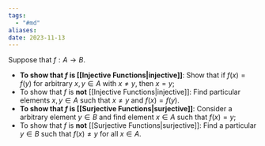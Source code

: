 ```yaml
---
tags:
  - "#md"
aliases: 
date: 2023-11-13
---
```

Suppose that $f:A \rightarrow B$.
- **To show that $f$ is [[Injective Functions|injective]]**: Show that if $f(x) = f(y)$ for arbitrary $x,y \in A$ with $x\ne y$, then $x=y$; 
- To show that $f$ is **not** [[Injective Functions|injective]]: Find particular elements $x,y \in A$ such that $x \ne y$ and $f(x) = f(y)$.
- **To show that $f$ is [[Surjective Functions|surjective]]**: Consider a arbitrary element $y \in B$  and find element $x \in A$ such that $f(x) = y$;
- To show that $f$ is **not** [[Surjective Functions|surjective]]: Find a particular $y \in B$ such that $f(x) \ne y$ for all $x \in A$.